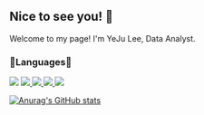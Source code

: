 ## Nice to see you! 👋
Welcome to my page!
I'm YeJu Lee, Data Analyst.

<!--
**yejuda/yejuda** is a ✨ _special_ ✨ repository because its `README.md` (this file) appears on your GitHub profile.

Here are some ideas to get you started:

- 🔭 I’m currently working on ...
- 🌱 I’m currently learning ...
- 👯 I’m looking to collaborate on ...
- 🤔 I’m looking for help with ...
- 💬 Ask me about ...
- 📫 How to reach me: ...
- 😄 Pronouns: ...
- ⚡ Fun fact: ...
-->

### 💫Languages💫
<img src="https://img.shields.io/badge/Python-3776AB?style=flat&logo=Python&logoColor=white"/> <a href="https://github.com/yejuda" target="_blank"><img src="https://img.shields.io/badge/R-276DC3?style=flat&logo=R&logoColor=white"/>
<a href="https://github.com/yejuda" target="_blank"><img src="https://img.shields.io/badge/GitHub-181717?style=flat&logo=GitHub&logoColor=white"/>
<a href="https://github.com/yejuda" target="_blank"><img src="https://img.shields.io/badge/MySQL-4479A1?style=flat&logo=MySQL&logoColor=white"/>
<a href="https://github.com/yejuda" target="_blank"><img src="https://img.shields.io/badge/Slack-4A154B?style=flat&logo=Slack&logoColor=white"/>

<!--
### 📌 Where to find me
<a href="https://risingdata.tistory.com/" target="_blank"><img src="https://img.shields.io/badge/Tistory-000000?style=flat&logo=Tistory&logoColor=white"/></a>
<a href="https://github.com/yejuda" target="_blank"><img src="https://img.shields.io/badge/GitHub-181717?style=flat&logo=GitHub&logoColor=white"/></a>
-->
![Anurag's GitHub stats](https://github-readme-stats.vercel.app/api?username=yejuda&show_icons=true&theme=aura_dark)
